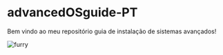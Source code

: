 # advancedOSguide-PT

Bem vindo ao meu repositório guia de instalação de sistemas avançados!

![furry](https://media.tenor.com/eM2nWbeTcrgAAAAi/furry-dance.gif)
